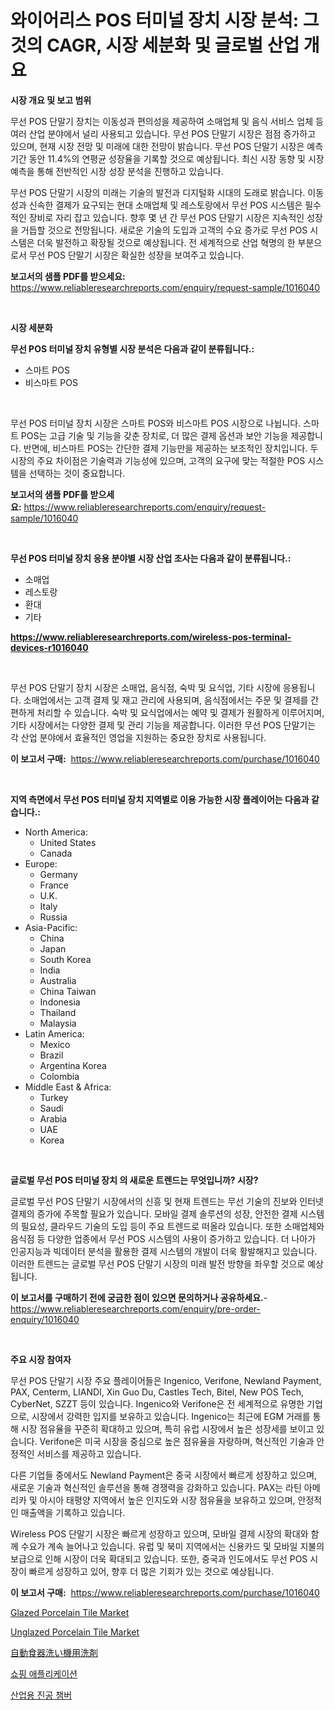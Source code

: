 <p><h1>와이어리스 POS 터미널 장치 시장 분석: 그것의 CAGR, 시장 세분화 및 글로벌 산업 개요</h1></p><p><strong>시장 개요 및 보고 범위</strong></p>
<p><p>무선 POS 단말기 장치는 이동성과 편의성을 제공하여 소매업체 및 음식 서비스 업체 등 여러 산업 분야에서 널리 사용되고 있습니다. 무선 POS 단말기 시장은 점점 증가하고 있으며, 현재 시장 전망 및 미래에 대한 전망이 밝습니다. 무선 POS 단말기 시장은 예측 기간 동안 11.4%의 연평균 성장율을 기록할 것으로 예상됩니다. 최신 시장 동향 및 시장 예측을 통해 전반적인 시장 성장 분석을 진행하고 있습니다.</p><p>무선 POS 단말기 시장의 미래는 기술의 발전과 디지털화 시대의 도래로 밝습니다. 이동성과 신속한 결제가 요구되는 현대 소매업체 및 레스토랑에서 무선 POS 시스템은 필수적인 장비로 자리 잡고 있습니다. 향후 몇 년 간 무선 POS 단말기 시장은 지속적인 성장을 거듭할 것으로 전망됩니다. 새로운 기술의 도입과 고객의 수요 증가로 무선 POS 시스템은 더욱 발전하고 확장될 것으로 예상됩니다. 전 세계적으로 산업 혁명의 한 부분으로서 무선 POS 단말기 시장은 확실한 성장을 보여주고 있습니다.</p></p>
<p><strong>보고서의 샘플 PDF를 받으세요:</strong> <a href="https://www.reliableresearchreports.com/enquiry/request-sample/1016040">https://www.reliableresearchreports.com/enquiry/request-sample/1016040</a></p>
<p>&nbsp;</p>
<p><strong>시장 세분화</strong></p>
<p><strong>무선 POS 터미널 장치 유형별 시장 분석은 다음과 같이 분류됩니다.:</strong></p>
<p><ul><li>스마트 POS</li><li>비스마트 POS</li></ul></p>
<p>&nbsp;</p>
<p><p>무선 POS 터미널 장치 시장은 스마트 POS와 비스마트 POS 시장으로 나뉩니다. 스마트 POS는 고급 기술 및 기능을 갖춘 장치로, 더 많은 결제 옵션과 보안 기능을 제공합니다. 반면에, 비스마트 POS는 간단한 결제 기능만을 제공하는 보조적인 장치입니다. 두 시장의 주요 차이점은 기술력과 기능성에 있으며, 고객의 요구에 맞는 적절한 POS 시스템을 선택하는 것이 중요합니다.</p></p>
<p><strong>보고서의 샘플 PDF를 받으세요:</strong>&nbsp;<a href="https://www.reliableresearchreports.com/enquiry/request-sample/1016040">https://www.reliableresearchreports.com/enquiry/request-sample/1016040</a></p>
<p>&nbsp;</p>
<p><strong> 무선 POS 터미널 장치 응용 분야별 시장 산업 조사는 다음과 같이 분류됩니다.:</strong></p>
<p><ul><li>소매업</li><li>레스토랑</li><li>환대</li><li>기타</li></ul></p>
<p><strong><a href="https://www.reliableresearchreports.com/wireless-pos-terminal-devices-r1016040">https://www.reliableresearchreports.com/wireless-pos-terminal-devices-r1016040</a></strong></p>
<p>&nbsp;</p>
<p><p>무선 POS 단말기 장치 시장은 소매업, 음식점, 숙박 및 요식업, 기타 시장에 응용됩니다. 소매업에서는 고객 결제 및 재고 관리에 사용되며, 음식점에서는 주문 및 결제를 간편하게 처리할 수 있습니다. 숙박 및 요식업에서는 예약 및 결제가 원활하게 이루어지며, 기타 시장에서는 다양한 결제 및 관리 기능을 제공합니다. 이러한 무선 POS 단말기는 각 산업 분야에서 효율적인 영업을 지원하는 중요한 장치로 사용됩니다.</p></p>
<p><strong>이 보고서 구매:</strong>&nbsp; <a href="https://www.reliableresearchreports.com/purchase/1016040">https://www.reliableresearchreports.com/purchase/1016040</a></p>
<p>&nbsp;</p>
<p><strong>지역 측면에서 무선 POS 터미널 장치 지역별로 이용 가능한 시장 플레이어는 다음과 같습니다.:</strong></p>
<p><ul>
    <li>
        North America:
        <ul>
            <li>United States</li>
            <li>Canada</li>
        </ul>
    </li>
    <li>
        Europe:
        <ul>
            <li>Germany</li>
            <li>France</li>
            <li>U.K.</li>
            <li>Italy</li>
            <li>Russia</li>
        </ul>
    </li>
    <li>
        Asia-Pacific:
        <ul>
            <li>China</li>
            <li>Japan</li>
            <li>South Korea</li>
            <li>India</li>
            <li>Australia</li>
            <li>China Taiwan</li>
            <li>Indonesia</li>
            <li>Thailand</li>
            <li>Malaysia</li>
        </ul>
    </li>
    <li>
        Latin America:
        <ul>
            <li>Mexico</li>
            <li>Brazil</li>
            <li>Argentina Korea</li>
            <li>Colombia</li>
        </ul>
    </li>
    <li>
        Middle East & Africa:
        <ul>
            <li>Turkey</li>
            <li>Saudi</li>
            <li>Arabia</li>
            <li>UAE</li>
            <li>Korea</li>
        </ul>
    </li>
    </ul></p>
<p>&nbsp;</p>
<p><strong>글로벌 무선 POS 터미널 장치 의 새로운 트렌드는 무엇입니까? 시장?</strong></p>
<p><p>글로벌 무선 POS 단말기 시장에서의 신흥 및 현재 트렌드는 무선 기술의 진보와 인터넷 결제의 증가에 주목할 필요가 있습니다. 모바일 결제 솔루션의 성장, 안전한 결제 시스템의 필요성, 클라우드 기술의 도입 등이 주요 트렌드로 떠올라 있습니다. 또한 소매업체와 음식점 등 다양한 업종에서 무선 POS 시스템의 사용이 증가하고 있습니다. 더 나아가 인공지능과 빅데이터 분석을 활용한 결제 시스템의 개발이 더욱 활발해지고 있습니다. 이러한 트렌드는 글로벌 무선 POS 단말기 시장의 미래 발전 방향을 좌우할 것으로 예상됩니다.</p></p>
<p><strong>이 보고서를 구매하기 전에 궁금한 점이 있으면 문의하거나 공유하세요.</strong>- <a href="https://www.reliableresearchreports.com/enquiry/pre-order-enquiry/1016040">https://www.reliableresearchreports.com/enquiry/pre-order-enquiry/1016040</a></p>
<p>&nbsp;</p>
<p><strong>주요 시장 참여자</strong></p>
<p><p>무선 POS 단말기 시장 주요 플레이어들은 Ingenico, Verifone, Newland Payment, PAX, Centerm, LIANDI, Xin Guo Du, Castles Tech, Bitel, New POS Tech, CyberNet, SZZT 등이 있습니다. Ingenico와 Verifone은 전 세계적으로 유명한 기업으로, 시장에서 강력한 입지를 보유하고 있습니다. Ingenico는 최근에 EGM 거래를 통해 시장 점유율을 꾸준히 확대하고 있으며, 특히 유럽 시장에서 높은 성장세를 보이고 있습니다. Verifone은 미국 시장을 중심으로 높은 점유율을 자랑하며, 혁신적인 기술과 안정적인 서비스를 제공하고 있습니다.</p><p>다른 기업들 중에서도 Newland Payment은 중국 시장에서 빠르게 성장하고 있으며, 새로운 기술과 혁신적인 솔루션을 통해 경쟁력을 강화하고 있습니다. PAX는 라틴 아메리카 및 아시아 태평양 지역에서 높은 인지도와 시장 점유율을 보유하고 있으며, 안정적인 매출액을 기록하고 있습니다.</p><p>Wireless POS 단말기 시장은 빠르게 성장하고 있으며, 모바일 결제 시장의 확대와 함께 수요가 계속 늘어나고 있습니다. 유럽 및 북미 지역에서는 신용카드 및 모바일 지불의 보급으로 인해 시장이 더욱 확대되고 있습니다. 또한, 중국과 인도에서도 무선 POS 시장이 빠르게 성장하고 있어, 향후 더 많은 기회가 있는 것으로 예상됩니다.</p></p>
<p><strong>이 보고서 구매:</strong>&nbsp;&nbsp;<a href="https://www.reliableresearchreports.com/purchase/1016040">https://www.reliableresearchreports.com/purchase/1016040</a></p>
<p><p><a href="https://www.linkedin.com/pulse/glazed-porcelain-tile-market-dynamics-2024-2031-also-makte?trackingId=DiNLqpzm9dySjUs1DhWDtg%3D%3D">Glazed Porcelain Tile Market</a></p><p><a href="https://www.linkedin.com/pulse/unglazed-porcelain-tile-market-size-reflecting-forecast-vdcme?trackingId=A9jIkramLpNaztSeAm3h9g%3D%3D">Unglazed Porcelain Tile Market</a></p><p><a href="https://github.com/one-cool-chick/Market-Research-Report-List-1/blob/main/889856925732.md">自動食器洗い機用洗剤</a></p><p><a href="https://medium.com/@kevinvasquez7272023/%EC%87%BC%ED%95%91-%EC%95%A0%ED%94%8C%EB%A6%AC%EC%BC%80%EC%9D%B4%EC%85%98-%EC%8B%9C%EC%9E%A5-%EC%A1%B0%EC%82%AC-%EB%B3%B4%EA%B3%A0%EC%84%9C-2024%EB%85%84%EB%B6%80%ED%84%B0-2031%EB%85%84%EA%B9%8C%EC%A7%80%EC%9D%98-%EC%97%AD%EC%82%AC%EC%99%80-%EC%98%88%EC%B8%A1-043c41fda954">쇼핑 애플리케이션</a></p><p><a href="https://medium.com/@tammyholmes1955/2024%EB%85%84%EC%97%90%EC%84%9C-2031%EB%85%84%EA%B9%8C%EC%A7%80%EC%9D%98-%EA%B8%B0%EA%B0%84%EC%97%90-%EB%8C%80%ED%95%9C-%EC%82%B0%EC%97%85%EC%9A%A9-%EC%A7%84%EA%B3%B5%EC%8B%A4-%EC%8B%9C%EC%9E%A5-%EB%B6%84%EC%84%9D-%EB%B0%8F-%EA%B7%9C%EB%AA%A8-%EC%98%88%EC%B8%A1-cc8a561dfd91">산업용 진공 챔버</a></p></p>